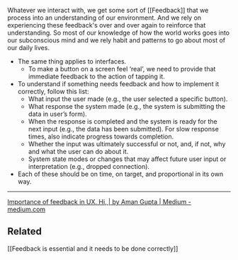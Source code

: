 Whatever we interact with, we get some sort of [[Feedback]] that we process into an understanding of our environment. And we rely on experiencing these feedback's over and over again to reinforce that understanding. So most of our knowledge of how the world works goes into our subconscious mind and we rely habit and patterns to go about most of our daily lives.

- The same thing applies to interfaces.
	- To make a button on a screen feel ‘real’, we need to provide that immediate feedback to the action of tapping it.
- To understand if something needs feedback and how to implement it correctly, follow this list:
	- What input the user made (e.g., the user selected a specific button).
	- What response the system made (e.g., the system is submitting the data in user’s form).
	- When the response is completed and the system is ready for the next input (e.g., the data has been submitted). For slow response times, also indicate progress towards completion.
	- Whether the input was ultimately successful or not, and, if not, why and what the user can do about it.
	- System state modes or changes that may affect future user input or interpretation (e.g., dropped connection).
- Each of these should be on time, on target, and proportional in its own way.

---

[Importance of feedback in UX. Hi, | by Aman Gupta | Medium - medium.com](https://medium.com/@amangupta18593/importance-of-feedback-in-ux-64e8aa5b0b72)

## Related
[[Feedback is essential and it needs to be done correctly]]

 
